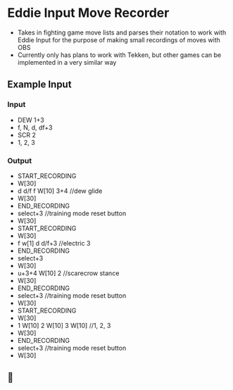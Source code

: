 # Eddie Input Move Recorder 
- Takes in fighting game move lists and parses their notation to work with Eddie Input for the purpose of making small recordings of moves with OBS
- Currently only has plans to work with Tekken, but other games can be implemented in a very similar way


## Example Input
### Input
- DEW 1+3
- f, N, d, df+3
- SCR 2
- 1, 2, 3
### Output
- START_RECORDING
- W[30]
- d d/f f W[10] 3+4 //dew glide
- W[30]
- END_RECORDING
- select+3 //training mode reset button
- W[30]
- START_RECORDING
- W[30]
- f w[1] d d/f+3 //electric 3
- END_RECORDING
- select+3
- W[30]
- u+3+4 W[10] 2 //scarecrow stance
- W[30]
- END_RECORDING
- select+3 //training mode reset button
- W[30]
- START_RECORDING
- W[30]
- 1 W[10] 2 W[10] 3 W[10] //1, 2, 3
- W[30]
- END_RECORDING
- select+3 //training mode reset button
- W[30]

## 🐖
